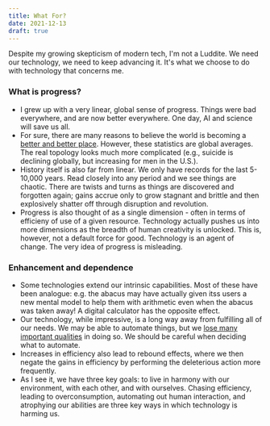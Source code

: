 ```yaml
---
title: What For?
date: 2021-12-13
draft: true
---
```


Despite my growing skepticism of modern tech, I'm not a Luddite. We need our technology, we need to keep advancing it. It's what we choose to do with technology that concerns me. 

### What is progress?
- I grew up with a very linear, global sense of progress. Things were bad everywhere, and are now better everywhere. One day, AI and science will save us all.
- For sure, there are many reasons to believe the world is becoming a [better and better place](https://www.gapminder.org/). However, these statistics are global averages. The real topology looks much more complicated (e.g., suicide is declining globally, but increasing for men in the U.S.).
- History itself is also far from linear. We only have records for the last 5-10,000 years. Read closely into any period and we see things are chaotic. There are twists and turns as things are discovered and forgotten again; gains accrue only to grow stagnant and brittle and then explosively shatter off through disruption and revolution.
- Progress is also thought of as a single dimension - often in terms of efficieny of use of a given resource. Technology actually pushes us into more dimensions as the breadth of human creativity is unlocked. This is, however, not a default force for good. Technology is an agent of change. The very idea of progress is misleading.

### Enhancement and dependence
- Some technologies extend our intrinsic capabilities. Most of these have been analogue: e.g. the abacus may have actually given itss users a new mental model to help them with arithmetic even when the abacus was taken away! A digital calculator has the opposite effect.
- Our technology, while impressive, is a long way away from fulfilling all of our needs. We may be able to automate things, but we [lose many important qualities](https://podcasts.apple.com/us/podcast/mistakenly-seeking-solitude/id1474245040?i=1000452731206) in doing so. We should be careful when deciding what to automate.
- Increases in efficiency also lead to rebound effects, where we then negate the gains in efficiency by performing the deleterious action more frequently. 
- As I see it, we have three key goals: to live in harmony with our environment, with each other, and with ourselves. Chasing efficiency, leading to overconsumption, automating out human interaction, and atrophying our abilities are three key ways in which technology is harming us. 




